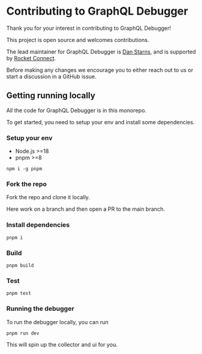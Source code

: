 # Contributing to GraphQL Debugger

Thank you for your interest in contributing to GraphQL Debugger!

This project is open source and welcomes contributions.

The lead maintainer for GraphQL Debugger is [Dan Starns](https://twitter.com/dan_starns), and is supported by [Rocket Connect](https://rocketconnect.co.uk).

Before making any changes we encourage you to either reach out to us or start a discussion in a GitHub issue.

## Getting running locally

All the code for GraphQL Debugger is in this monorepo.

To get started, you need to setup your env and install some dependencies.

### Setup your env

- Node.js >=18
- pnpm >=8

```
npm i -g pnpm
```

### Fork the repo

Fork the repo and clone it locally.

Here work on a branch and then open a PR to the main branch.

### Install dependencies

```
pnpm i
```

### Build

```
pnpm build
```

### Test

```
pnpm test
```

### Running the debugger

To run the debugger locally, you can run

```
pnpm run dev
```

This will spin up the collector and ui for you.
